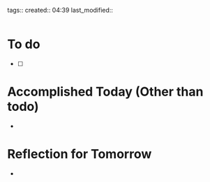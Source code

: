 tags:: 
created:: 04:39
last_modified::

```wakatime
```

# To do
- [ ] 

# Accomplished Today (Other than todo)
- 

# Reflection for Tomorrow
- 